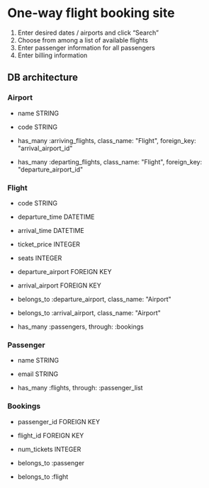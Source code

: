 # One-way flight booking site

1. Enter desired dates / airports and click “Search”
2. Choose from among a list of available flights
3. Enter passenger information for all passengers
4. Enter billing information

## DB architecture
### Airport
- name STRING
- code STRING

- has_many :arriving_flights, class_name: "Flight",
                              foreign_key: "arrival_airport_id"
- has_many :departing_flights, class_name: "Flight",
                              foreign_key: "departure_airport_id"

### Flight
- code STRING
- departure_time DATETIME
- arrival_time DATETIME
- ticket_price INTEGER
- seats INTEGER
- departure_airport FOREIGN KEY
- arrival_airport FOREIGN KEY

- belongs_to :departure_airport, class_name: "Airport"
- belongs_to :arrival_airport, class_name: "Airport"
- has_many :passengers, through: :bookings

### Passenger
- name STRING
- email STRING

- has_many :flights, through: :passenger_list

### Bookings
- passenger_id FOREIGN KEY
- flight_id FOREIGN KEY
- num_tickets INTEGER

- belongs_to :passenger
- belongs_to :flight